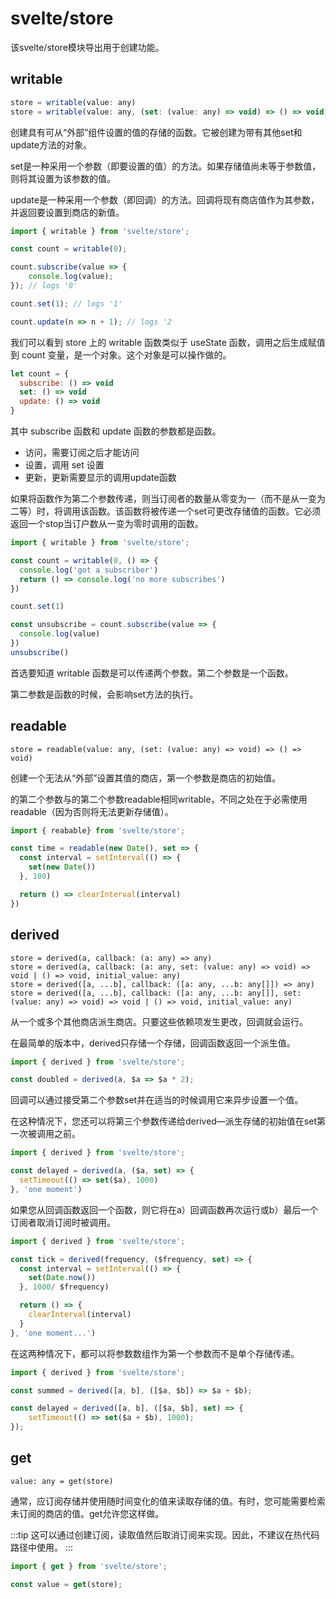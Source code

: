 # svelte/store

该svelte/store模块导出用于创建功能。

## writable

```js
store = writable(value: any)
store = writable(value: any, (set: (value: any) => void) => () => void)
```

创建具有可从“外部”组件设置的值的存储的函数。它被创建为带有其他set和update方法的对象。

set是一种采用一个参数（即要设置的值）的方法。如果存储值尚未等于参数值，则将其设置为该参数的值。

update是一种采用一个参数（即回调）的方法。回调将现有商店值作为其参数，并返回要设置到商店的新值。

```js
import { writable } from 'svelte/store';

const count = writable(0);

count.subscribe(value => {
	console.log(value);
}); // logs '0'

count.set(1); // logs '1'

count.update(n => n + 1); // logs '2
```

我们可以看到 store 上的 writable 函数类似于 useState 函数，调用之后生成赋值到 count 变量，是一个对象。这个对象是可以操作做的。

```js
let count = {
  subscribe: () => void
  set: () => void
  update: () => void
}
```

其中 subscribe 函数和 update 函数的参数都是函数。

- 访问，需要订阅之后才能访问
- 设置，调用 set 设置
- 更新，更新需要显示的调用update函数

如果将函数作为第二个参数传递，则当订阅者的数量从零变为一（而不是从一变为二等）时，将调用该函数。该函数将被传递一个set可更改存储值的函数。它必须返回一个stop当订户数从一变为零时调用的函数。

```js
import { writable } from 'svelte/store';

const count = writable(0, () => {
  console.log('got a subscriber')
  return () => console.log('no more subscribes')
})

count.set(1)

const unsubscribe = count.subscribe(value => {
  console.log(value)
})
unsubscribe()
```

首选要知道 writable 函数是可以传递两个参数。第二个参数是一个函数。

第二参数是函数的时候，会影响set方法的执行。

## readable

```text
store = readable(value: any, (set: (value: any) => void) => () => void)
```

创建一个无法从“外部”设置其值的商店，第一个参数是商店的初始值。

的第二个参数与的第二个参数readable相同writable，不同之处在于必需使用readable（因为否则将无法更新存储值）。

```js
import { reabable} from 'svelte/store';

const time = readable(new Date(), set => {
  const interval = setInterval(() => {
    set(new Date())
  }, 100)

  return () => clearInterval(interval)
})
```

## derived

```text
store = derived(a, callback: (a: any) => any)
store = derived(a, callback: (a: any, set: (value: any) => void) => void | () => void, initial_value: any)
store = derived([a, ...b], callback: ([a: any, ...b: any[]]) => any)
store = derived([a, ...b], callback: ([a: any, ...b: any[]], set: (value: any) => void) => void | () => void, initial_value: any)
```

从一个或多个其他商店派生商店。只要这些依赖项发生更改，回调就会运行。

在最简单的版本中，derived只存储一个存储，回调函数返回一个派生值。

```js
import { derived } from 'svelte/store';

const doubled = derived(a, $a => $a * 2);
```

回调可以通过接受第二个参数set并在适当的时候调用它来异步设置一个值。

在这种情况下，您还可以将第三个参数传递给derived—派生存储的初始值在set第一次被调用之前。

```js
import { derived } from 'svelte/store';

const delayed = derived(a, ($a, set) => {
  setTimeout(() => set($a), 1000)
}, 'one moment')
```

如果您从回调函数返回一个函数，则它将在a）回调函数再次运行或b）最后一个订阅者取消订阅时被调用。

```js
import { derived } from 'svelte/store';

const tick = derived(frequency, ($frequency, set) => {
  const interval = setInterval(() => {
    set(Date.now())
  }, 1000/ $frequency)

  return () => {
    clearInterval(interval)
  }
}, 'one moment...')
```

在这两种情况下，都可以将参数数组作为第一个参数而不是单个存储传递。

```js
import { derived } from 'svelte/store';

const summed = derived([a, b], ([$a, $b]) => $a + $b);

const delayed = derived([a, b], ([$a, $b], set) => {
	setTimeout(() => set($a + $b), 1000);
});
```

## get

```text
value: any = get(store)
```

通常，应订阅存储并使用随时间变化的值来读取存储的值。有时，您可能需要检索未订阅的商店的值。get允许您这样做。

:::tip
这可以通过创建订阅，读取值然后取消订阅来实现。因此，不建议在热代码路径中使用。
:::

```js
import { get } from 'svelte/store';

const value = get(store);
```
